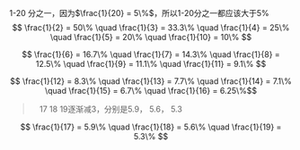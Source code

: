 
1-20 分之一，因为$\frac{1}{20} = 5\%$，所以1-20分之一都应该大于$5\%$
$$ \frac{1}{2} = 50\% \quad \frac{1}{3} = 33.3\% \quad \frac{1}{4} = 25\% \quad \frac{1}{5} = 20\% \quad \frac{1}{10} = 10\% $$

$$ \frac{1}{6} = 16.7\% \quad \frac{1}{7} = 14.3\%  \quad \frac{1}{8} = 12.5\% \quad \frac{1}{9} = 11.1\% \quad \frac{1}{11} = 9.1\% $$

$$ \frac{1}{12} = 8.3\% \quad \frac{1}{13} = 7.7\% \quad \frac{1}{14} = 7.1\% \quad \frac{1}{15} = 6.7\% \quad \frac{1}{16} = 6.25\%$$

>　17 18 19逐渐减3，分别是5.9， 5.6， 5.3

$$ \frac{1}{17} = 5.9\% \quad \frac{1}{18} = 5.6\% \quad \frac{1}{19} = 5.3\% $$

